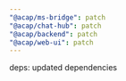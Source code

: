 ```yaml
---
"@acap/ms-bridge": patch
"@acap/chat-hub": patch
"@acap/backend": patch
"@acap/web-ui": patch
---
```


deps: updated dependencies
